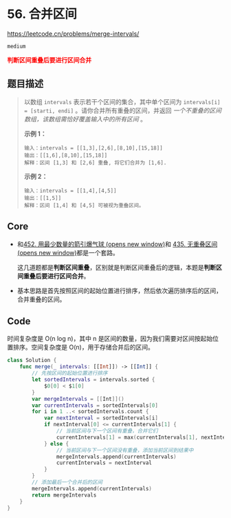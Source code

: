 # 56. 合并区间

https://leetcode.cn/problems/merge-intervals/

`medium`

**<font color=red>判断区间重叠后要进行区间合并</font>**

## 题目描述

> 以数组 `intervals` 表示若干个区间的集合，其中单个区间为 `intervals[i] = [starti, endi]` 。请你合并所有重叠的区间，并返回 *一个不重叠的区间数组，该数组需恰好覆盖输入中的所有区间* 。
>
>  
>
> **示例 1：**
>
> ```
> 输入：intervals = [[1,3],[2,6],[8,10],[15,18]]
> 输出：[[1,6],[8,10],[15,18]]
> 解释：区间 [1,3] 和 [2,6] 重叠, 将它们合并为 [1,6].
> ```
>
> **示例 2：**
>
> ```
> 输入：intervals = [[1,4],[4,5]]
> 输出：[[1,5]]
> 解释：区间 [1,4] 和 [4,5] 可被视为重叠区间。
> ```



## Core

- 和[452. 用最少数量的箭引爆气球 (opens new window)](https://programmercarl.com/0452.用最少数量的箭引爆气球.html)和 [435. 无重叠区间 (opens new window)](https://programmercarl.com/0435.无重叠区间.html)都是一个套路。

  这几道题都是**判断区间重叠**，区别就是判断区间重叠后的逻辑，本题是**判断区间重叠后要进行区间合并**。

- 基本思路是首先按照区间的起始位置进行排序，然后依次遍历排序后的区间，合并重叠的区间。

## Code

时间复杂度是 O(n log n)，其中 n 是区间的数量，因为我们需要对区间按起始位置排序。空间复杂度是 O(n)，用于存储合并后的区间。

```swift
class Solution {
    func merge(_ intervals: [[Int]]) -> [[Int]] {
        // 先按区间的起始位置进行排序
        let sortedIntervals = intervals.sorted {
            $0[0] < $1[0]
        }
        var mergeIntervals = [[Int]]()
        var currentIntervals = sortedIntervals[0]
        for i in 1 ..< sortedIntervals.count {
            var nextInterval = sortedIntervals[i]
            if nextInterval[0] <= currentIntervals[1] {
                // 当前区间与下一个区间有重叠，合并它们
                currentIntervals[1] = max(currentIntervals[1], nextInterval[1])
            } else {
                // 当前区间与下一个区间没有重叠，添加当前区间到结果中
                mergeIntervals.append(currentIntervals)
                currentIntervals = nextInterval
            }
        }
        // 添加最后一个合并后的区间
        mergeIntervals.append(currentIntervals)
        return mergeIntervals
    }
}
```





